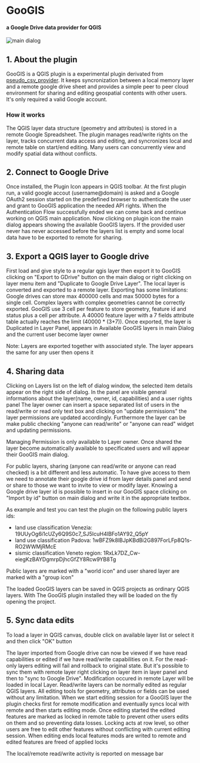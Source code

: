 # GooGIS #
#### a Google Drive data provider for QGIS
![main dialog](https://github.com/enricofer/gdrive_provider/blob/master/docs/main_dialog.png?raw=true)
## 1. About the plugin
GooGIS is a QGIS plugin is a experimental plugin derivated from [pseudo_csv_provider](http://github.com/g-sherman/pseudo_csv_provider). It keeps syncronization between a local memory layer and a remote google drive sheet and provides a simple peer to peer cloud environment for sharing and editing geospatial contents with other users. It's only required a valid Google account.
### How it works
The QGIS layer data structure (geometry and attributes) is stored in a remote Google Spreadsheet. The plugin manages read/write rights on the layer, tracks concurrent data access and editing, and syncronizes local and remote table on start/end editing. 
Many users can concurrently view and modify spatial data without conflicts. 
## 2. Connect to Google Drive
Once installed, the Plugin Icon appears in QGIS toolbar. At the first plugin run, a valid google accout (username@domain) is asked and a Google OAuth2 session started on the predefined browser to authenticate the user and grant to GooGIS application the needed API rights. When the Authentication Flow successfully ended we can come back and continue working on QGIS main application.
Now clicking on plugin icon the main dialog appears showing the available GooGIS layers. If the provided user never has never accessed before the layers list is empty and some local data have to be exported to remote for sharing.
## 3. Export a QGIS layer to Google drive
First load and give style to a regular qgis layer then export it to GooGIS clicking on "Export to GDrive" button on the main dialog or right clicking on layer menu item and "Duplicate to Google Drive Layer".
The local layer is converted and exported to a remote layer. Exporting has some limitations: Google drives can store max 400000 cells and max 50000 bytes for a single cell. Complex layers with complex geometries cannot be correctly exported.
GooGIS use 3 cell per feature to store geometry, feature id and status plus a cell per attribute. A 40000 feature layer with a 7 fields attribute table actually reaches the limit (40000 * (3+7)). 
Once exported, the layer is Duplicated in Layer Panel, appears in Available GooGIS layers in main Dialog and the current user become layer owner

Note: Layers are exported together with associated style. The layer appears the same for any user then opens it
## 4. Sharing data
Clicking on Layers list on the left of dialog window, the selected item details appear on the right side of dialog. 
In the panel are visible general informations about the layer(name, owner, id, capabilities) and a user rights panel
The layer owner can insert a space separated list of users in the read/write or read only text box and clicking on "update permissions" the layer permissions are updated accordingly.
Furthermore the layer can be make public checking "anyone can read/write" or "anyone can read" widget and updating permissions. 

Managing Permission is only available to Layer owner. Once shared the layer become automatically available to specificated users and will appear their GooGIS main dialog.

For public layers, sharing (anyone can read/write or anyone can read checked) is a bit different and less automatic. To have give access to them we need to annotate their google drive id from layer details panel and send or share to those we want to invite to view or modify layer.
Knowing a Google drive layer id is possible to insert in our GooGIS space clicking on "Import by id" button on main dialog and write it in the appropriate textbox.

As example and test you can test the plugin on the following public layers ids:

* land use classification Venezia: 19UUyOg6i1cUZy6Q9S0c7_SJ5IcuH4lBFo1AY92_Q5pY
* land use classification Padova:  1wBFZ9k8lBJpKBdBi2G897ForLFp8Q1s-RO2WWMjRMcE
* sismic classification Veneto region: 1RxLk7DZ_Cw-eiegKzBAYDgmrpDjhcGfZY8Rcw9YB8Tg

Public layers are marked with a "world icon" and user shared layer are marked with a "group icon"

The loaded GooGIS layers can be saved in QGIS projects as ordinary QGIS layers. With The GooGIS plugin installed they will be loaded on the fly opening the project.
## 5. Sync data edits
To load a layer in QGIS canvas, double click on available layer list or select it and then click "OK" button

The layer imported from Google drive can now be viewed if we have read capabilities or edited if we have read/write capabilities on it.
For the read-only layers editing will fail and rollback to original state. But it's possible to sync them with remote layer right clicking on layer item in layer panel and then to "sync to Google Drive". Modification occured in remote Layer will be loaded in local Layer.
Read/write layers can be normally edited as regular QGIS layers. All editing tools for geometry, attributes or fields can be used without any limitation.
When we start editing session for a GooGIS layer the plugin checks first for remote modification and eventually syncs local with remote and then starts editing mode.
Once editing started the edited features are marked as locked in remote table to prevent other users edits on them and so preventing data losses. 
Locking acts at row level, so other users are free to edit other features without conflicting with current editing session.
When editing ends local features mods are writed to remote and edited features are freed of applied locks

The local/remote read/write activity is reported on message bar
